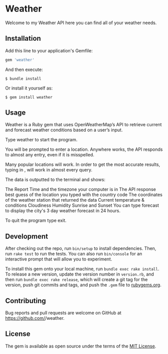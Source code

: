 # Weather

Welcome to my Weather API here you can find all of your weather needs. 



## Installation

Add this line to your application's Gemfile:

```ruby
gem 'weather'
```

And then execute:

    $ bundle install

Or install it yourself as:

    $ gem install weather

## Usage

Weather is a Ruby gem that uses OpenWeatherMap’s API to retrieve current and forecast weather conditions based on a user’s input.

Type weather to start the program.

You will be prompted to enter a location. Anywhere works, the API responds to almost any entry, even if it is misspelled.

Many popular locations will work. In order to get the most accurate results, typing in <location>, <country> will work in almost every query.

The data is outputted to the terminal and shows:

The Report Time and the timezone your computer is in
The API response best guess of the location you typed with the country code
The coordinates of the weather station that returned the data
Current temperature & conditions
Cloudiness
Humidity
Sunrise and Sunset
You can type forecast to display the city's 3 day weather forecast in 24 hours.

To quit the program type exit.



## Development

After checking out the repo, run `bin/setup` to install dependencies. Then, run `rake test` to run the tests. You can also run `bin/console` for an interactive prompt that will allow you to experiment.

To install this gem onto your local machine, run `bundle exec rake install`. To release a new version, update the version number in `version.rb`, and then run `bundle exec rake release`, which will create a git tag for the version, push git commits and tags, and push the `.gem` file to [rubygems.org](https://rubygems.org).

## Contributing

Bug reports and pull requests are welcome on GitHub at https://github.com/<github username>/weather.


## License

The gem is available as open source under the terms of the [MIT License](https://opensource.org/licenses/MIT).

